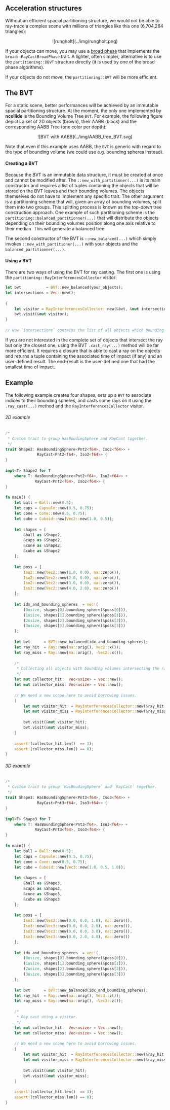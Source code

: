 ## Acceleration structures

Without an efficient spacial partitioning structure, we would not be able to
ray-trace a complex scene with millions of triangles like this one (6,704,264
triangles):

<center>
![rungholt](../img/rungholt.png)
</center>

If your objects can move, you may use a [broad
phase](../contact_determination/broad_phase.html) that implements the
`broad::RayCastBroadPhase` trait. A lighter, often simpler, alternative is to
use the `partitioning::DBVT` structure directly (it is used by one
of the broad phase algorithms).

If your objects do not move, the `partitioning::BVT`  will be more efficient.

## The BVT
For a static scene, better performances will be achieved by an immutable
spacial partitioning structure. At the moment, the only one implemented by
**ncollide** is the Bounding Volume Tree `BVT`. For example, the following
figure depicts a set of 2D objects (brown), their AABB (black) and the
corresponding AABB Tree (one color per depth):

<center>
![BVT with AABB](../img/AABB_tree_BVT.svg)
</center>

Note that even if this example uses AABB, the `BVT` is generic with regard to
the type of bounding volume (we could use e.g. bounding spheres instead).

#### Creating a BVT
Because the BVT is an immutable data structure, it must be created at once and
cannot be modified after. The `::new_with_partitioner(...)` is its main
constructor and requires a list of tuples containing the objects that will be
stored on the BVT leaves and their bounding volumes. The objects themselves do
not have to implement any specific trait. The other argument is a
partitioning scheme that will, given an array of bounding volumes, split them
into two groups. This splitting process is known as the _top-down_ tree
construction approach. One example of such partitioning scheme is the
`partitioning::balanced_partitionner(...)` that will distribute the objects
depending on their bounding volumes position along one axis relative to their
median. This will generate a balanced tree.

The second constructor of the BVT is `::new_balanced(...)` which simply invokes
`::new_with_partitioner(...)` with your objects and the
`balanced_partitionner(...)`.

#### Using a BVT

There are two ways of using the BVT for ray casting. The first one is using the
`partitioning::RayInterferencesCollector` visitor:

```rust
let bvt           = BVT::new_balanced(your_objects);
let intersections = Vec::new();

{
    let visitor = RayInterferencesCollector::new(&bvt, &mut intersections);
    bvt.visit(&mut visitor);
}

// Now `intersections` contains the list of all objects which bounding volume intersects the ray.
```

If you are not interested in the complete set of objects that intersect the ray
but only the closest one, using the BVT `.cast_ray(...)` method will be far
more efficient. It requires a closure that is able to cast a ray on the
objects and returns a tuple containing the associated time of impact (if any)
and an user-defined result. The end-result is the user-defined one that had the
smallest time of impact.

## Example

The following example creates four shapes, sets up a `BVT` to associate
indices to their bounding spheres, and casts some rays on it using the
`.ray_cast(...)` method and the `RayInterferencesCollector` visitor.

###### 2D example <span class="d2" onclick="window.open('https://raw.githubusercontent.com/sebcrozet/ncollide/master/examples/ray_bvt2d.rs')"></span>
```rust
/*
 * Custom trait to group HasBoudingSphere and RayCast together.
 */
trait Shape2: HasBoundingSphere<Pnt2<f64>, Iso2<f64>> +
              RayCast<Pnt2<f64>, Iso2<f64>> {
}

impl<T> Shape2 for T
    where T: HasBoundingSphere<Pnt2<f64>, Iso2<f64>> +
             RayCast<Pnt2<f64>, Iso2<f64>> {
}

fn main() {
    let ball = Ball::new(0.5);
    let caps = Capsule::new(0.5, 0.75);
    let cone = Cone::new(0.5, 0.75);
    let cube = Cuboid::new(Vec2::new(1.0, 0.5));

    let shapes = [
        &ball as &Shape2,
        &caps as &Shape2,
        &cone as &Shape2,
        &cube as &Shape2
    ];

    let poss = [
        Iso2::new(Vec2::new(1.0, 0.0), na::zero()),
        Iso2::new(Vec2::new(2.0, 0.0), na::zero()),
        Iso2::new(Vec2::new(3.0, 0.0), na::zero()),
        Iso2::new(Vec2::new(4.0, 2.0), na::zero())
    ];

    let idx_and_bounding_spheres  = vec!(
        (0usize, shapes[0].bounding_sphere(&poss[0])),
        (1usize, shapes[1].bounding_sphere(&poss[1])),
        (2usize, shapes[2].bounding_sphere(&poss[2])),
        (3usize, shapes[3].bounding_sphere(&poss[3]))
    );

    let bvt      = BVT::new_balanced(idx_and_bounding_spheres);
    let ray_hit  = Ray::new(na::orig(), Vec2::x());
    let ray_miss = Ray::new(na::orig(), -Vec2::x());

    /*
     * Collecting all objects with bounding volumes intersecting the ray.
     */
    let mut collector_hit:  Vec<usize> = Vec::new();
    let mut collector_miss: Vec<usize> = Vec::new();

    // We need a new scope here to avoid borrowing issues.
    {
        let mut visitor_hit  = RayInterferencesCollector::new(&ray_hit, &mut collector_hit);
        let mut visitor_miss = RayInterferencesCollector::new(&ray_miss, &mut collector_miss);

        bvt.visit(&mut visitor_hit);
        bvt.visit(&mut visitor_miss);
    }

    assert!(collector_hit.len()  == 3);
    assert!(collector_miss.len() == 0);
}
```

###### 3D example <span class="d3" onclick="window.open('https://raw.githubusercontent.com/sebcrozet/ncollide/master/examples/ray_bvt3d.rs')"></span>
```rust
/*
 * Custom trait to group `HasBoudingSphere` and `RayCast` together.
 */
trait Shape3: HasBoundingSphere<Pnt3<f64>, Iso3<f64>> +
              RayCast<Pnt3<f64>, Iso3<f64>> {
}

impl<T> Shape3 for T
    where T: HasBoundingSphere<Pnt3<f64>, Iso3<f64>> +
             RayCast<Pnt3<f64>, Iso3<f64>> {
}

fn main() {
    let ball = Ball::new(0.5);
    let caps = Capsule::new(0.5, 0.75);
    let cone = Cone::new(0.5, 0.75);
    let cube = Cuboid::new(Vec3::new(1.0, 0.5, 1.0));

    let shapes = [
        &ball as &Shape3,
        &caps as &Shape3,
        &cone as &Shape3,
        &cube as &Shape3
    ];

    let poss = [
        Iso3::new(Vec3::new(0.0, 0.0, 1.0), na::zero()),
        Iso3::new(Vec3::new(0.0, 0.0, 2.0), na::zero()),
        Iso3::new(Vec3::new(0.0, 0.0, 3.0), na::zero()),
        Iso3::new(Vec3::new(0.0, 2.0, 4.0), na::zero())
    ];

    let idx_and_bounding_spheres  = vec!(
        (0usize, shapes[0].bounding_sphere(&poss[0])),
        (1usize, shapes[1].bounding_sphere(&poss[1])),
        (2usize, shapes[2].bounding_sphere(&poss[2])),
        (3usize, shapes[3].bounding_sphere(&poss[3]))
    );

    let bvt      = BVT::new_balanced(idx_and_bounding_spheres);
    let ray_hit  = Ray::new(na::orig(), Vec3::z());
    let ray_miss = Ray::new(na::orig(), -Vec3::z());

    /*
     * Ray cast using a visitor.
     */
    let mut collector_hit:  Vec<usize> = Vec::new();
    let mut collector_miss: Vec<usize> = Vec::new();

    // We need a new scope here to avoid borrowing issues.
    {
        let mut visitor_hit  = RayInterferencesCollector::new(&ray_hit, &mut collector_hit);
        let mut visitor_miss = RayInterferencesCollector::new(&ray_miss, &mut collector_miss);

        bvt.visit(&mut visitor_hit);
        bvt.visit(&mut visitor_miss);
    }

    assert!(collector_hit.len()  == 3);
    assert!(collector_miss.len() == 0);
}
```
